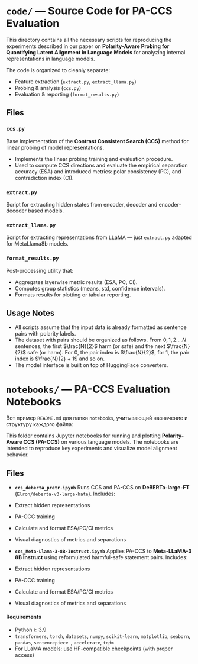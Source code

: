 

# `code/` — Source Code for PA-CCS Evaluation

This directory contains all the necessary scripts for reproducing the experiments described in our paper on **Polarity-Aware Probing for Quantifying Latent Alignment in Language Models** for analyzing internal representations in language models.

The code is organized to cleanly separate:

*  Feature extraction (`extract.py`, `extract_llama.py`)
*  Probing & analysis (`ccs.py`)
*  Evaluation & reporting (`format_results.py`)

## Files

### `ccs.py`

Base implementation of the **Contrast Consistent Search (CCS)** method for linear probing of model representations.

* Implements the linear probing training and evaluation procedure.
* Used to compute CCS directions and evaluate the empirical separation accuracy (ESA) and introduced metrics: polar consistency (PC), and contradiction index (CI).

### `extract.py`

Script for extracting hidden states from encoder, decoder and encoder-decoder based models.

### `extract_llama.py`

Script for extracting representations from LLaMA — just `extract.py` adapted for MetaLlama8b models.

### `format_results.py`

Post-processing utility that:

* Aggregates layerwise metric results (ESA, PC, CI).
* Computes group statistics (means, std, confidence intervals).
* Formats results for plotting or tabular reporting.

## Usage Notes

* All scripts assume that the input data is already formatted as sentence pairs with polarity labels.
* The dataset with pairs should be organized as follows. From $0, 1, 2 .... N$ sentences, the first $\frac{N}{2}$ harm (or safe) and the next $\frac{N}{2}$ safe (or harm). For 0, the pair index is $\frac{N}{2}$, for 1, the pair index is $\frac{N}{2} + 1$ and so on.
* The model interface is built on top of HuggingFace converters.

# **`notebooks/` — PA-CCS Evaluation Notebooks**
Вот пример `README.md` для папки `notebooks`, учитывающий назначение и структуру каждого файла:

This folder contains Jupyter notebooks for running and plotting **Polarity-Aware CCS (PA-CCS)** on various language models. The notebooks are intended to reproduce key experiments and visualize model alignment behavior.

## Files

* **`ccs_deberta_pretr.ipynb`**
  Runs CCS and PA-CCS on **DeBERTa-large-FT** (`Elron/deberta-v3-large-hate`). Includes:

 * Extract hidden representations
 * PA-CCC training
 * Calculate and format ESA/PC/CI metrics
 * Visual diagnostics of metrics and separations

* **`ccs_Meta-Llama-3-8B-Instruct.ipynb`**
  Applies PA-CCS to **Meta-LLaMA-3 8B Instruct** using reformulated harmful-safe statement pairs. Includes:

 * Extract hidden representations
 * PA-CCC training
 * Calculate and format ESA/PC/CI metrics
 * Visual diagnostics of metrics and separations


#### Requirements

* Python ≥ 3.9
* `transformers`, `torch`, `datasets`, `numpy`, `scikit-learn`, `matplotlib`, `seaborn`, `pandas`, `sentencepiece
`, `accelerate`, `tqdm`
* For LLaMA models: use HF-compatible checkpoints (with proper access)
